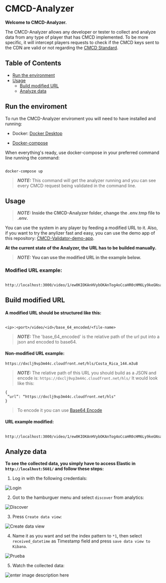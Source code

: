 
# CMCD-Analyzer
**Welcome to CMCD-Analyzer.**

The CMCD-Analyzer allows any developer or tester to collect and analyze data from any type of player that has CMCD implemented. To be more specific, it will intercept players requests to check if the CMCD keys sent to the CDN are valid or not regarding the [CMCD Standard](https://cdn.cta.tech/cta/media/media/resources/standards/pdfs/cta-5004-final.pdf).

## Table of Contents

* [Run the environment](#Run-the-environment)
* [Usage](#Usage)
	* [Build modified URL](#Build-modified-URL)
	* [Analyze data](#Analyze-data)

## Run the enviroment

To run the CMCD-Analyzer enviroment you will need to have installed and running:

- Docker: [Docker Desktop](https://www.docker.com/products/docker-desktop/)

- [Docker-compose](https://docs.docker.com/compose/install/)

When everything's ready, use docker-compose in your preferred command line running the command:

````

docker-compose up

````

>  **_NOTE:_** This command will get the analyzer running and you can see every CMCD request being validated in the command line.

## Usage

>  **_NOTE:_ Inside the CMCD-Analyzer folder, change the .env.tmp file to  .env.**

You can use the system in any player by feeding a modified URL to it. Also, if you want to try the anylizer fast and easy, you can use the demo app of this repository: [CMCD-Validator-demo-app](https://github.com/montevideo-tech/cmcd-validator/tree/develop/packages/cmcd-validator-demo-app).

**At the current state of the Analyzer, the URL has to be builded manually.**

>  **_NOTE:_ You can use the modified URL in the example below.**

### Modified URL example:
````

http://localhost:3000/video/1/ew0KIOKAnHVybOKAnTog4oCcaHR0cHM6Ly9keGNsajl2cDNtNDRjLmNsb3VkZnJvbnQubmV0L2hscyINCn0=/Costa_Rica_144.m3u8

````

## Build modified URL
#### A modified URL should be structured like this:
````

<ip>:<port>/video/<id>/base_64_encoded/<file-name>

````
>  **_NOTE:_** The 'base_64_encoded' is the relative path of the url put into a json and encoded to base64.

#### Non-modified URL example:
````
https://dxclj9vp3m44c.cloudfront.net/hls/Costa_Rica_144.m3u8
````

>  **_NOTE:_** The relative path of this URL you should build as a JSON and encode is: ````https://dxclj9vp3m44c.cloudfront.net/hls/````
>It would look like this:
````
{
 “url”: “https://dxclj9vp3m44c.cloudfront.net/hls"
}
````
>  To encode it you can use [Base64 Encode](https://www.base64encode.org/)
####  URL example modified:
````

http://localhost:3000/video/1/ew0KIOKAnHVybOKAnTog4oCcaHR0cHM6Ly9keGNsajl2cDNtNDRjLmNsb3VkZnJvbnQubmV0L2hscyINCn0=/Costa_Rica_144.m3u8

````

## Analyze data

**To see the collected data, you simply have to access Elastic in ````http://localhost:5601/```` and follow these steps:**

1. Log in with the following credentials:

![Login](https://github.com/montevideo-tech/cmcd-analyzer/blob/83e19cc84288eca16de40b3dd740f72c475054a0/images/login.png)

2. Got to the hamburguer menu and select ````discover```` from analytics:

![Discover](https://github.com/montevideo-tech/cmcd-analyzer/blob/83e19cc84288eca16de40b3dd740f72c475054a0/images/discover.png)

3. Press ````Create data view````:

![Create data view](https://github.com/montevideo-tech/cmcd-analyzer/blob/83e19cc84288eca16de40b3dd740f72c475054a0/images/create%20data%20view.png)

4. Name it as you want and set the index pattern to ````*1````, then select ````received_datetime```` as Timestamp field and press ````save data view to Kibana````.

![Prueba](https://github.com/montevideo-tech/cmcd-analyzer/blob/83e19cc84288eca16de40b3dd740f72c475054a0/images/prueba.png)

5. Watch the collected data:

![enter image description here](https://github.com/montevideo-tech/cmcd-analyzer/blob/83e19cc84288eca16de40b3dd740f72c475054a0/images/data.png)
